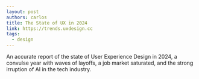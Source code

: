 ```yaml
---
layout: post
authors: carlos
title: The State of UX in 2024
link: https://trends.uxdesign.cc
tags:
  - design
---
```

An accurate report of the state of User Experience Design in 2024, a convulse year with waves of layoffs, a job market saturated, and the strong irruption of AI in the tech industry.